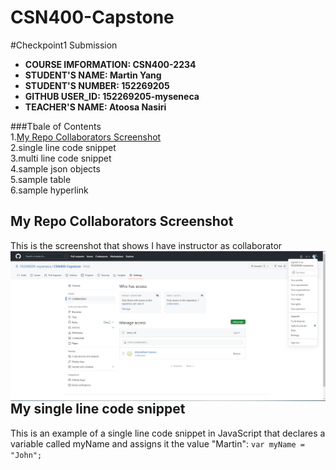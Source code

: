 # CSN400-Capstone

#Checkpoint1 Submission

- **COURSE IMFORMATION: CSN400-2234**
- **STUDENT'S NAME: Martin Yang**
- **STUDENT'S NUMBER: 152269205**
- **GITHUB USER_ID: 152269205-myseneca**
- **TEACHER'S NAME: Atoosa Nasiri**

###Tbale of Contents  
1.[My Repo Collaborators Screenshot](#my-repo-collaborators-screenshot)  
2.single line code snippet  
3.multi line code snippet  
4.sample json objects  
5.sample table  
6.sample hyperlink  

## My Repo Collaborators Screenshot  
This is the screenshot that shows I have instructor as collaborator  
<img src="./collaborators .jpg"
     alt=" my setting of collaborators"
     style="float: left; margin-right: 10px;" />
     
## My single line code snippet
This is an example of a single line code snippet in JavaScript that declares a variable called myName and assigns it the value "Martin": `var myName = "John";`
